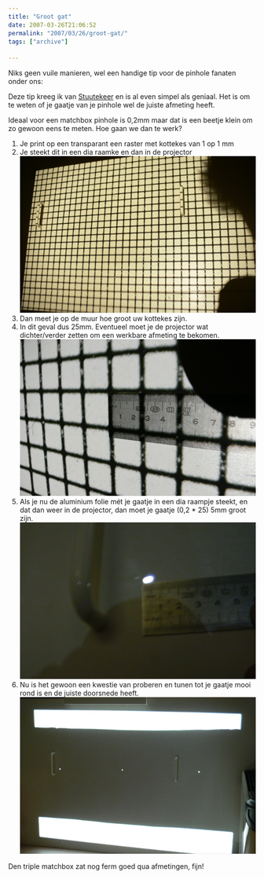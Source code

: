 ```yaml
---
title: "Groot gat"
date: 2007-03-26T21:06:52
permalink: "2007/03/26/groot-gat/"
tags: ["archive"]

---
```

Niks geen vuile manieren, wel een handige tip voor de pinhole fanaten onder ons:

Deze tip kreeg ik van [Stuutekeer](http://stuutekeer.wordpress.com/ "http://stuutekeer.wordpress.com/") en is al even simpel als geniaal. Het is om te weten of je gaatje van je pinhole wel de juiste afmeting heeft.

Ideaal voor een matchbox pinhole is 0,2mm maar dat is een beetje klein om zo gewoon eens te meten. Hoe gaan we dan te werk?

1. Je print op een transparant een raster met kottekes van 1 op 1 mm
2. Je steekt dit in een dia raamke en dan in de projector  
    ![raster](/images/blog/2007/03/p1060489.jpg)
3. Dan meet je op de muur hoe groot uw kottekes zijn.
4. In dit geval dus 25mm. Eventueel moet je de projector wat dichter/verder zetten om een werkbare afmeting te bekomen.  
    ![meten](/images/blog/2007/03/p1060492.jpg)
5. Als je nu de aluminium folie mét je gaatje in een dia raampje steekt, en dat dan weer in de projector, dan moet je gaatje (0,2 \* 25) 5mm groot zijn.  
    ![gaatje meten](/images/blog/2007/03/p1060500.jpg)
6. Nu is het gewoon een kwestie van proberen en tunen tot je gaatje mooi rond is en de juiste doorsnede heeft.  
    ![triple](/images/blog/2007/03/p1060493.jpg)

Den triple matchbox zat nog ferm goed qua afmetingen, fijn!
